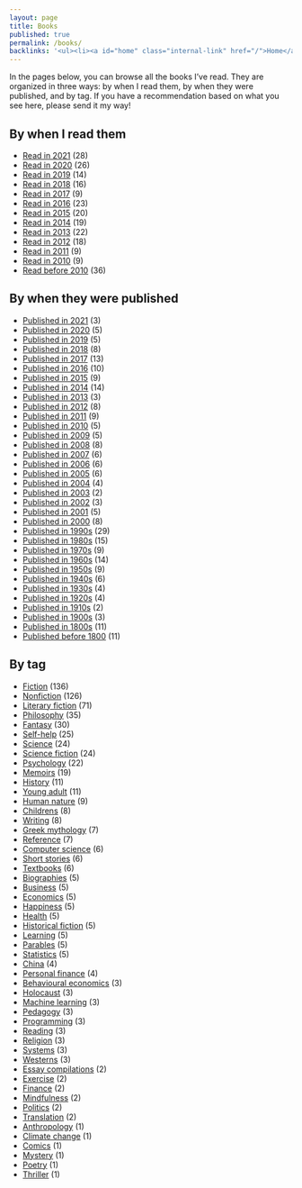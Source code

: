 ```yaml
---
layout: page
title: Books
published: true
permalink: /books/
backlinks: '<ul><li><a id="home" class="internal-link" href="/">Home</a></li></ul>'
---
```


In the pages below, you can browse all the books I’ve read. They are organized in three ways: by when I read them, by when they were published, and by tag. If you have a recommendation based on what you see here, please send it my way!

## By when I read them

* <a id="books-read-in-2021" class="internal-link" href="/books-read-in-2021/">Read in 2021</a> (28)
* <a id="books-read-in-2020" class="internal-link" href="/books-read-in-2020/">Read in 2020</a> (26)
* <a id="books-read-in-2019" class="internal-link" href="/books-read-in-2019/">Read in 2019</a> (14)
* <a id="books-read-in-2018" class="internal-link" href="/books-read-in-2018/">Read in 2018</a> (16)
* <a id="books-read-in-2017" class="internal-link" href="/books-read-in-2017/">Read in 2017</a> (9)
* <a id="books-read-in-2016" class="internal-link" href="/books-read-in-2016/">Read in 2016</a> (23)
* <a id="books-read-in-2015" class="internal-link" href="/books-read-in-2015/">Read in 2015</a> (20)
* <a id="books-read-in-2014" class="internal-link" href="/books-read-in-2014/">Read in 2014</a> (19)
* <a id="books-read-in-2013" class="internal-link" href="/books-read-in-2013/">Read in 2013</a> (22)
* <a id="books-read-in-2012" class="internal-link" href="/books-read-in-2012/">Read in 2012</a> (18)
* <a id="books-read-in-2011" class="internal-link" href="/books-read-in-2011/">Read in 2011</a> (9)
* <a id="books-read-in-2010" class="internal-link" href="/books-read-in-2010/">Read in 2010</a> (9)
* <a id="books-read-before-2010" class="internal-link" href="/books-read-before-2010/">Read before 2010</a> (36)


## By when they were published

* <a id="books-published-in-2021" class="internal-link" href="/books-published-in-2021/">Published in 2021</a> (3)
* <a id="books-published-in-2020" class="internal-link" href="/books-published-in-2020/">Published in 2020</a> (5)
* <a id="books-published-in-2019" class="internal-link" href="/books-published-in-2019/">Published in 2019</a> (5)
* <a id="books-published-in-2018" class="internal-link" href="/books-published-in-2018/">Published in 2018</a> (8)
* <a id="books-published-in-2017" class="internal-link" href="/books-published-in-2017/">Published in 2017</a> (13)
* <a id="books-published-in-2016" class="internal-link" href="/books-published-in-2016/">Published in 2016</a> (10)
* <a id="books-published-in-2015" class="internal-link" href="/books-published-in-2015/">Published in 2015</a> (9)
* <a id="books-published-in-2014" class="internal-link" href="/books-published-in-2014/">Published in 2014</a> (14)
* <a id="books-published-in-2013" class="internal-link" href="/books-published-in-2013/">Published in 2013</a> (3)
* <a id="books-published-in-2012" class="internal-link" href="/books-published-in-2012/">Published in 2012</a> (8)
* <a id="books-published-in-2011" class="internal-link" href="/books-published-in-2011/">Published in 2011</a> (9)
* <a id="books-published-in-2010" class="internal-link" href="/books-published-in-2010/">Published in 2010</a> (5)
* <a id="books-published-in-2009" class="internal-link" href="/books-published-in-2009/">Published in 2009</a> (5)
* <a id="books-published-in-2008" class="internal-link" href="/books-published-in-2008/">Published in 2008</a> (8)
* <a id="books-published-in-2007" class="internal-link" href="/books-published-in-2007/">Published in 2007</a> (6)
* <a id="books-published-in-2006" class="internal-link" href="/books-published-in-2006/">Published in 2006</a> (6)
* <a id="books-published-in-2005" class="internal-link" href="/books-published-in-2005/">Published in 2005</a> (6)
* <a id="books-published-in-2004" class="internal-link" href="/books-published-in-2004/">Published in 2004</a> (4)
* <a id="books-published-in-2003" class="internal-link" href="/books-published-in-2003/">Published in 2003</a> (2)
* <a id="books-published-in-2002" class="internal-link" href="/books-published-in-2002/">Published in 2002</a> (3)
* <a id="books-published-in-2001" class="internal-link" href="/books-published-in-2001/">Published in 2001</a> (5)
* <a id="books-published-in-2000" class="internal-link" href="/books-published-in-2000/">Published in 2000</a> (8)
* <a id="books-published-in-1990s" class="internal-link" href="/books-published-in-1990s/">Published in 1990s</a> (29)
* <a id="books-published-in-1980s" class="internal-link" href="/books-published-in-1980s/">Published in 1980s</a> (15)
* <a id="books-published-in-1970s" class="internal-link" href="/books-published-in-1970s/">Published in 1970s</a> (9)
* <a id="books-published-in-1960s" class="internal-link" href="/books-published-in-1960s/">Published in 1960s</a> (14)
* <a id="books-published-in-1950s" class="internal-link" href="/books-published-in-1950s/">Published in 1950s</a> (9)
* <a id="books-published-in-1940s" class="internal-link" href="/books-published-in-1940s/">Published in 1940s</a> (6)
* <a id="books-published-in-1930s" class="internal-link" href="/books-published-in-1930s/">Published in 1930s</a> (4)
* <a id="books-published-in-1920s" class="internal-link" href="/books-published-in-1920s/">Published in 1920s</a> (4)
* <a id="books-published-in-1910s" class="internal-link" href="/books-published-in-1910s/">Published in 1910s</a> (2)
* <a id="books-published-in-1900s" class="internal-link" href="/books-published-in-1900s/">Published in 1900s</a> (3)
* <a id="books-published-in-1800s" class="internal-link" href="/books-published-in-1800s/">Published in 1800s</a> (11)
* <a id="books-published-before-1800" class="internal-link" href="/books-published-before-1800/">Published before 1800</a> (11)


## By tag

* <a id="books-tag-fiction" class="internal-link" href="/books-tag-fiction/">Fiction</a> (136)
* <a id="books-tag-nonfiction" class="internal-link" href="/books-tag-nonfiction/">Nonfiction</a> (126)
* <a id="books-tag-literary-fiction" class="internal-link" href="/books-tag-literary-fiction/">Literary fiction</a> (71)
* <a id="books-tag-philosophy" class="internal-link" href="/books-tag-philosophy/">Philosophy</a> (35)
* <a id="books-tag-fantasy" class="internal-link" href="/books-tag-fantasy/">Fantasy</a> (30)
* <a id="books-tag-self-help" class="internal-link" href="/books-tag-self-help/">Self-help</a> (25)
* <a id="books-tag-science" class="internal-link" href="/books-tag-science/">Science</a> (24)
* <a id="books-tag-science-fiction" class="internal-link" href="/books-tag-science-fiction/">Science fiction</a> (24)
* <a id="books-tag-psychology" class="internal-link" href="/books-tag-psychology/">Psychology</a> (22)
* <a id="books-tag-memoirs" class="internal-link" href="/books-tag-memoirs/">Memoirs</a> (19)
* <a id="books-tag-history" class="internal-link" href="/books-tag-history/">History</a> (11)
* <a id="books-tag-young-adult" class="internal-link" href="/books-tag-young-adult/">Young adult</a> (11)
* <a id="books-tag-human-nature" class="internal-link" href="/books-tag-human-nature/">Human nature</a> (9)
* <a id="books-tag-childrens" class="internal-link" href="/books-tag-childrens/">Childrens</a> (8)
* <a id="books-tag-writing" class="internal-link" href="/books-tag-writing/">Writing</a> (8)
* <a id="books-tag-greek-mythology" class="internal-link" href="/books-tag-greek-mythology/">Greek mythology</a> (7)
* <a id="books-tag-reference" class="internal-link" href="/books-tag-reference/">Reference</a> (7)
* <a id="books-tag-computer-science" class="internal-link" href="/books-tag-computer-science/">Computer science</a> (6)
* <a id="books-tag-short-stories" class="internal-link" href="/books-tag-short-stories/">Short stories</a> (6)
* <a id="books-tag-textbooks" class="internal-link" href="/books-tag-textbooks/">Textbooks</a> (6)
* <a id="books-tag-biographies" class="internal-link" href="/books-tag-biographies/">Biographies</a> (5)
* <a id="books-tag-business" class="internal-link" href="/books-tag-business/">Business</a> (5)
* <a id="books-tag-economics" class="internal-link" href="/books-tag-economics/">Economics</a> (5)
* <a id="books-tag-happiness" class="internal-link" href="/books-tag-happiness/">Happiness</a> (5)
* <a id="books-tag-health" class="internal-link" href="/books-tag-health/">Health</a> (5)
* <a id="books-tag-historical-fiction" class="internal-link" href="/books-tag-historical-fiction/">Historical fiction</a> (5)
* <a id="books-tag-learning" class="internal-link" href="/books-tag-learning/">Learning</a> (5)
* <a id="books-tag-parables" class="internal-link" href="/books-tag-parables/">Parables</a> (5)
* <a id="books-tag-statistics" class="internal-link" href="/books-tag-statistics/">Statistics</a> (5)
* <a id="books-tag-china" class="internal-link" href="/books-tag-china/">China</a> (4)
* <a id="books-tag-personal-finance" class="internal-link" href="/books-tag-personal-finance/">Personal finance</a> (4)
* <a id="books-tag-behavioural-economics" class="internal-link" href="/books-tag-behavioural-economics/">Behavioural economics</a> (3)
* <a id="books-tag-holocaust" class="internal-link" href="/books-tag-holocaust/">Holocaust</a> (3)
* <a id="books-tag-machine-learning" class="internal-link" href="/books-tag-machine-learning/">Machine learning</a> (3)
* <a id="books-tag-pedagogy" class="internal-link" href="/books-tag-pedagogy/">Pedagogy</a> (3)
* <a id="books-tag-programming" class="internal-link" href="/books-tag-programming/">Programming</a> (3)
* <a id="books-tag-reading" class="internal-link" href="/books-tag-reading/">Reading</a> (3)
* <a id="books-tag-religion" class="internal-link" href="/books-tag-religion/">Religion</a> (3)
* <a id="books-tag-systems" class="internal-link" href="/books-tag-systems/">Systems</a> (3)
* <a id="books-tag-westerns" class="internal-link" href="/books-tag-westerns/">Westerns</a> (3)
* <a id="books-tag-essay-compilations" class="internal-link" href="/books-tag-essay-compilations/">Essay compilations</a> (2)
* <a id="books-tag-exercise" class="internal-link" href="/books-tag-exercise/">Exercise</a> (2)
* <a id="books-tag-finance" class="internal-link" href="/books-tag-finance/">Finance</a> (2)
* <a id="books-tag-mindfulness" class="internal-link" href="/books-tag-mindfulness/">Mindfulness</a> (2)
* <a id="books-tag-politics" class="internal-link" href="/books-tag-politics/">Politics</a> (2)
* <a id="books-tag-translation" class="internal-link" href="/books-tag-translation/">Translation</a> (2)
* <a id="books-tag-anthropology" class="internal-link" href="/books-tag-anthropology/">Anthropology</a> (1)
* <a id="books-tag-climate-change" class="internal-link" href="/books-tag-climate-change/">Climate change</a> (1)
* <a id="books-tag-comics" class="internal-link" href="/books-tag-comics/">Comics</a> (1)
* <a id="books-tag-mystery" class="internal-link" href="/books-tag-mystery/">Mystery</a> (1)
* <a id="books-tag-poetry" class="internal-link" href="/books-tag-poetry/">Poetry</a> (1)
* <a id="books-tag-thriller" class="internal-link" href="/books-tag-thriller/">Thriller</a> (1)


